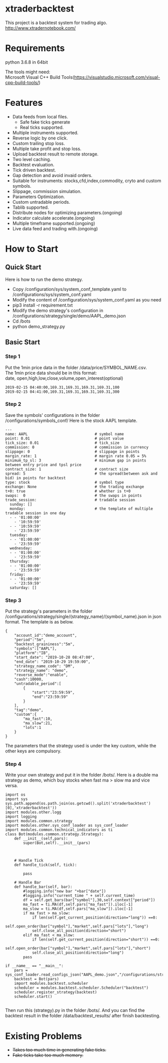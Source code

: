 # xtraderbacktest
This project is a backtest system for trading algo.
http://www.xtradernotebook.com/

# Requirements      
python 3.6.8 in 64bit

The tools might need:       
Microsoft Visual C++ Build Tools(https://visualstudio.microsoft.com/visual-cpp-build-tools/)       
# Features  
-   Data feeds from local files.
    -   Safe fake ticks generate
    -   Real ticks supported. 
-   Multiple instruments supported.
-   Reverse logic by one click.
-   Custom trailing stop loss.
-   Multiple take profit and stop loss.     
-   Upload backtest result to remote storage.
-   Two level caching.
-   Backtest evaluation.
-   Tick driven backtest.   
-   Gap detection and avoid invaid orders.
-   Suitable for instruments: stocks,cfd,index,commodity, cryto and custom symbols. 
-   Slippage, commission simulation.
-   Parameters Optimization.    
-   Custom untradable periods.  
-   Tablib supported.   
-   Distribute nodes for optimizing parameters.(ongoing)
-   Indicator calculate accelerate.(ongoing) 
-   Multiple timeframe supported.(ongoing)
-   Live data feed and trading with.(ongoing)

# How to Start      
##  Quick Start   
Here is how to run the demo strategy.   
-   Copy /configuration/sys/system_conf_template.yaml to /configurations/sys/system_conf.yaml
-   Modify the content of /configuration/sys/system_conf.yaml as you need
-   pip3 install -r requirement.txt
-   Modify the demo strategy's configuration in /configurations/strategy/single/demo/AAPL_demo.json
-   Cd /bots
-   python demo_strategy.py

## Basic Start    
### Step 1      
Put the 1min price data in the folder /data/price/SYMBOL_NAME.csv.  
The 1min price data should be in this format:  
date, open,high,low,close,volume,open_interest(optional)
```
2019-02-15 04:40:00,169.31,169.31,169.31,169.31,100
2019-02-15 04:41:00,169.31,169.31,169.31,169.31,300
```
### Step 2      
Save the symbols' configurations in the folder /configurations/symbols_conf/
Here is the stock AAPL template.
```
---
name: AAPL                              # symbol name
point: 0.01                             # point value
tick_size: 0.01                         # tick_size
commission: 0                           # commission in currency
slippage: 0                             # slippage in points
margin_rate: 1                          # margin rate 0.05 = 5%
minimum_tp_sl: 3                        # minimum gap in points between entry price and tpsl price
contract_size: 1                        # contract size
spread: 5                               # the spread(between ask and bid) in points for backtest
type: stock                             # symbol type
exchange: None                          # the trading exchange
t+0: true                               # whether is t+0
swaps:  0                               # the swaps in points
trade_session:                          # tradable session
  sunday: []
  monday:                               # the template of multiple tradable session in one day
  - - '01:00:00'
    - '10:59:59'
  - - '10:59:59'
    - '23:59:59'
  tuesday:
  - - '01:00:00'
    - '23:59:59'
  wednesday:
  - - '01:00:00'
    - '23:59:59'
  thursday:
  - - '01:00:00'
    - '23:59:59'
  friday:
  - - '01:00:00'
    - '23:59:59'
  saturday: []
```
### Step 3  
Put the strategy's parameters in the folder /configurations/strategy/single/(strategy_name)/(symbol_name).json in json format. The template is as below.
```
{
    "account_id":"demo_account",
    "period":"5m",
    "backtest_graininess":"5m",
    "symbols":["AAPL"],
    "platform":"IB",
    "start_date": "2019-10-28 08:47:00",
    "end_date": "2019-10-29 19:59:00",
    "strategy_name_code": "DM",
    "strategy_name": "demo",
    "reverse_mode":"enable",
    "cash":10000,
    "untradable_period":[
        {
            "start":"23:59:59",
            "end":"23:59:59"
        }
    ],
    "tag":"demo",
    "custom":{
        "ma_fast":10,
        "ma_slow":21,
        "lots":1
    }
}
```
The parameters that the strategy used is under the key custom, while the other keys are compulsory.
### Step 4  
Write your own strategy and put it in the folder /bots/. Here is a double ma strategy as demo, which buy stocks when fast ma > slow ma and vice versa.
```
import os
import sys
sys.path.append(os.path.join(os.getcwd().split('xtraderbacktest')[0],'xtraderbacktest'))
import modules.other.logg
import logging 
import modules.common.strategy
import modules.other.sys_conf_loader as sys_conf_loader
import modules.common.technical_indicators as ti
class Bot(modules.common.strategy.Strategy):
    def __init__(self,pars):
        super(Bot,self).__init__(pars)
        
    

    # Handle Tick
    def handle_tick(self, tick):
        
        pass

    # Handle Bar
    def handle_bar(self, bar):
        #logging.info("new bar "+bar["date"])
        #logging.info("current_time " + self.current_time)
        df = self.get_bars(bar["symbol"],30,self.context["period"])
        ma_fast = ti.MA(df,self.pars["ma_fast"]).iloc[-1]
        ma_slow = ti.MA(df,self.pars["ma_slow"]).iloc[-1]
        if ma_fast > ma_slow:
            if len(self.get_current_position(direction="long")) ==0:
                self.open_order(bar["symbol"],"market",self.pars["lots"],"long")
            self.close_all_position(direction="short")
        elif ma_fast < ma_slow:
            if len(self.get_current_position(direction="short")) ==0:
                self.open_order(bar["symbol"],"market",self.pars["lots"],"short")
            self.close_all_position(direction="long")
        pass

if __name__ == "__main__":
    pars = sys_conf_loader.read_configs_json("AAPL_demo.json","/configurations/strategy/single/demo_strategy/")
    backtest = Bot(pars)
    import modules.backtest.scheduler 
    scheduler = modules.backtest.scheduler.Scheduler("backtest")
    scheduler.register_strategy(backtest)
    scheduler.start()
    
```
Then run this (strategy).py in the folder /bots/. And you can find the backtest result in the folder /data/backtest_results/ after finish backtesting.
# Existing Problems     
-   ~~Takes too much time in generating fake ticks.~~   
-   ~~Fake ticks take too much memory.~~


